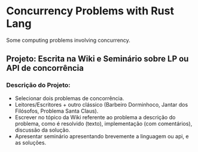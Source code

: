 # Concurrency Problems with Rust Lang
Some computing problems involving concurrency.

## Projeto: Escrita na Wiki e Seminário sobre LP ou API de concorrência

### Descrição do Projeto:

- Selecionar dois problemas de concorrência.
- Leitores/Escritores + outro clássico (Barbeiro Dorminhoco, Jantar dos Filósofos, Problema Santa Claus).
- Escrever no tópico da Wiki referente ao problema a descrição do problema, como é resolvido (texto), implementação (com comentários), discussão da solução.
- Apresentar seminário apresentando brevemente a linguagem ou api, e as soluções.